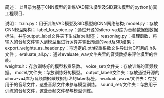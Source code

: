 简述：
    此目录为基于CNN模型的训练VAD算法模型及SID算法模型的python仿真工程项目。

说明：
    train.py：用于训练VAD模型及SID模型的CNN网络结构;
    model.py：存放CNN模型架构；
    label_for_voice.py：通过开源的silero-vad库为音频数据做数据标注，并在output_label文件夹下生成label标签；
    reasoning.py：推理函数，将输入的音频文件输入到模型里进行运算并输出预测的vad及SID结果；
    export_weights_as_header.py：将选定的.pth权重系数文件导出为C可用的.h头文件；
    evaluate_all.py：通过evaluate_wav文件夹里的音频数据来评估模型的性能。  
    weights.h：存放训练好的模型权重系数。
    voice_set/文件夹：存放训练的音频数据。
    model/文件夹：存放训练好的模型。
    output_label/文件夹：存放通过开源的silero-vad库为音频数据做数据标注的label标签。
    evaluatr_wave/文件夹：存放用于的音频文件，这些音频文件未参与模型训练。
    sound_set/文件夹：存放用于训练的音频文件，这些音频文件参与模型训练。
    
    